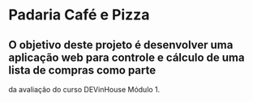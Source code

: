 # Padaria Café e Pizza
## O objetivo deste projeto é desenvolver uma aplicação web para controle e cálculo de uma lista de compras como parte
da avaliação do curso DEVinHouse Módulo 1.
